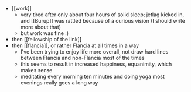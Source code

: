 - [[work]]
  - very tired after only about four hours of solid sleep; jetlag kicked in, and [[Burup]] was rattled because of a curious vision (I should write more about that)
  - but work was fine :)
- then [[fellowship of the link]]
- then [[flancia]], or rather Flancia at all times in a way
  - I've been trying to enjoy life more overall, not draw hard lines between Flancia and non-Flancia most of the times
  - this seems to result in increased happiness, equanimity, which makes sense
  - meditating every morning ten minutes and doing yoga most evenings really goes a long way 

